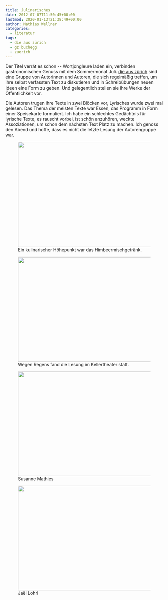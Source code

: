 ```yaml
---
title: Julinarisches
date: 2012-07-07T11:50:45+00:00
lastmod: 2020-01-13T21:38:49+00:00
author: Mathias Wellner
categories:
  - literatur
tags:
  - die aus zürich
  - gz buchegg
  - zuerich
---
```

Der Titel verrät es schon -- Wortjongleure laden ein, verbinden gastronomischen Genuss mit dem Sommermonat Juli. [die aus zürich](http://die-aus-zuerich.ch/mediawiki/index.php/Die_aus_z%C3%BCrich) sind eine Gruppe von Autorinnen und Autoren, die sich regelmäßig treffen, um ihre selbst verfassten Text zu diskutieren und in Schreibübungen neuen Ideen eine Form zu geben. Und gelegentlich stellen sie ihre Werke der Öffentlichkeit vor. 

Die Autoren trugen ihre Texte in zwei Blöcken vor, Lyrisches wurde zwei mal gelesen. Das Thema der meisten Texte war Essen, das Programm in Form einer Speisekarte formuliert. Ich habe ein schlechtes Gedächtnis für lyrische Texte, es rauscht vorbei, ist schön anzuhören, weckte Assoziationen, um schon dem nächsten Text Platz zu machen. Ich genoss den Abend und hoffe, dass es nicht die letzte Lesung der Autorengruppe war. 

<figure style="max-width: 500px">
  <img src="https://lh3.googleusercontent.com/-O431zXwA5mw/T_f_j1T4eRI/AAAAAAAAAbU/uNGOOitswGc/s800/MW_20120705_2842.jpg" height="335" width="500" />  
  <figcaption>Ein kulinarischer Höhepunkt war das Himbeermischgetränk.</figcaption>
</figure>

<figure style="max-width: 500px">
  <img src="https://lh3.googleusercontent.com/-uT1HYZal-8o/T_f_j1tAqHI/AAAAAAAAAbY/RMgZMukkoVk/s800/MW_20120705_2845.jpg" height="333" width="500" />  
  <figcaption>Wegen Regens fand die Lesung im Kellertheater statt.</figcaption>
</figure>

<figure style="max-width: 500px">
  <img src="https://lh5.googleusercontent.com/-YZv5gIkCF-A/T_f_ma68EcI/AAAAAAAAAbw/1ohv893LH0Q/s800/MW_20120705_2858.jpg" height="333" width="500" />  
  <figcaption>Susanne Mathies</figcaption>
</figure>

<figure style="max-width: 500px">
  <img src="https://lh5.googleusercontent.com/-P1Rtq1QZcv0/T_f_j3PG6HI/AAAAAAAAAbQ/pB6kkACxkNc/s800/MW_20120705_2852.jpg" height="333" width="500" />  
  <figcaption>Jaël Lohri</figcaption>
</figure>